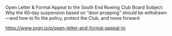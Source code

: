 Open Letter & Formal Appeal to the South End Rowing Club Board
Subject: Why the 60‑day suspension based on “door‑propping” should be withdrawn—and how to fix the policy, protect the Club, and move forward

https://www.svgn.io/p/open-letter-and-formal-appeal-to 
